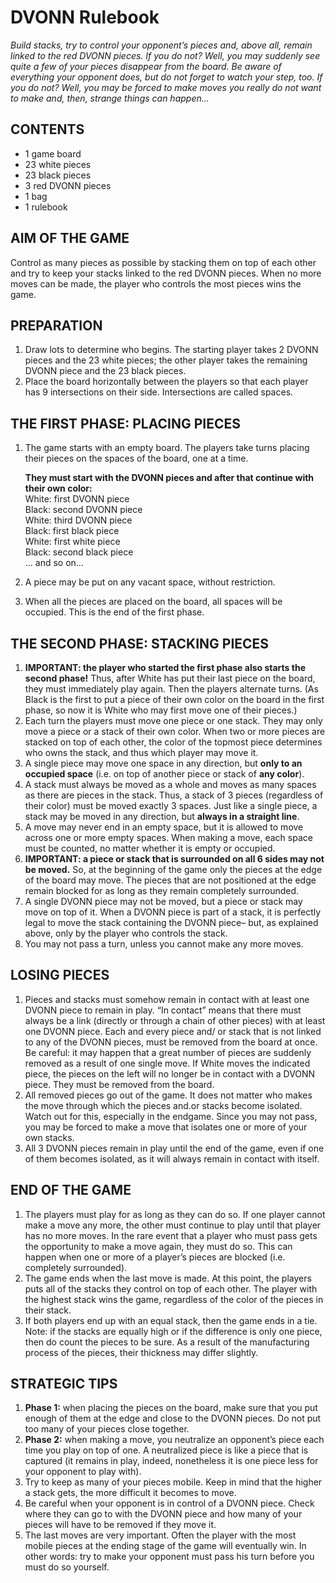 # DVONN Rulebook

*Build stacks, try to control your opponent’s pieces and, above all, remain linked to the red DVONN pieces. If you do not? Well, you may suddenly see quite a few of your pieces disappear from the board. Be aware of everything your opponent does, but do not forget to watch your step, too. If you do not? Well, you may be forced to make moves you really do not want to make and, then, strange things can happen...*

## CONTENTS

* 1 game board
* 23 white pieces
* 23 black pieces
* 3 red DVONN pieces
* 1 bag
* 1 rulebook

## AIM OF THE GAME

Control as many pieces as possible by stacking them on top of each other and try to keep your stacks linked to the red DVONN pieces. When no more moves can be made, the player who controls the most pieces wins the game.

## PREPARATION

1. Draw lots to determine who begins. The starting player takes 2 DVONN pieces and the 23 white pieces; the other player takes the remaining DVONN piece and the 23 black pieces.
2. Place the board horizontally between the players so that each player has 9 intersections on their side. Intersections are called spaces.

## THE FIRST PHASE: PLACING PIECES

1. The game starts with an empty board. The players take turns placing their pieces on the spaces of the board, one at a time.

   **They must start with the DVONN pieces and
   after that continue with their own color:**  
   White: first DVONN piece  
   Black: second DVONN piece  
   White: third DVONN piece  
   Black: first black piece  
   White: first white piece  
   Black: second black piece  
   … and so on…  
2. A piece may be put on any vacant space, without restriction.
3. When all the pieces are placed on the board, all spaces will be occupied. This is the end of the first phase.

## THE SECOND PHASE: STACKING PIECES

1. **IMPORTANT: the player who started the first phase also starts the second phase!** Thus, after White has put their last piece on the board, they must immediately play again. Then the players alternate turns. (As Black is the first to put a piece of their own color on the board in the first phase, so now it is White who may first move one of their pieces.)
2. Each turn the players must move one piece or one stack. They may only move a piece or a stack of their own color. When two or more pieces are stacked on top of each other, the color of the topmost piece determines who owns the stack, and thus which player may move it.
3. A single piece may move one space in any direction, but **only to an occupied space** (i.e. on top of another piece or stack of **any color**).
4. A stack must always be moved as a whole and moves as many spaces as there are pieces in the stack. Thus, a stack of 3 pieces (regardless of their color) must be moved exactly 3 spaces. Just like a single piece, a stack may be moved in any direction, but **always in a straight line**.
5. A move may never end in an empty space, but it is allowed to move across one or more empty spaces. When making a move, each space must be counted, no matter whether it is empty or occupied.
6. **IMPORTANT: a piece or stack that is surrounded on all 6 sides may not be moved.** So, at the beginning of the game only the pieces at the edge of the board may move. The pieces that are not positioned at the edge remain blocked for as long as they remain completely surrounded.
7. A single DVONN piece may not be moved, but a piece or stack may move on top of it. When a DVONN piece is part of a stack, it is perfectly legal to move the stack containing the DVONN piece– but, as explained above, only by the player who controls the stack.
8. You may not pass a turn, unless you cannot make any more moves.

## LOSING PIECES

1. Pieces and stacks must somehow remain in contact with at least one DVONN piece to remain in play. “In contact” means that there must always be a link (directly or through a chain of other pieces) with at least one DVONN piece. Each and every piece and/ or stack that is not linked to any of the DVONN pieces, must be removed from the board at once. Be careful: it may happen that a great number of pieces are suddenly removed as a result of one single move. If White moves the indicated piece, the pieces on the left will no longer be in contact with a DVONN piece. They must be removed from the board.
2. All removed pieces go out of the game. It does not matter who makes the move through which the pieces and.or stacks become isolated. Watch out for this, especially in the endgame. Since you may not pass, you may be forced to make a move that isolates one or more of your own stacks.
3. All 3 DVONN pieces remain in play until the end of the game, even if one of them becomes isolated, as it will always remain in contact with itself.

## END OF THE GAME

1. The players must play for as long as they can do so. If one player cannot make a move any more, the other must continue to play until that player has no more moves. In the rare event that a player who must pass gets the opportunity to make a move again, they must do so. This can happen when one or more of a player’s pieces are blocked (i.e. completely surrounded).
2. The game ends when the last move is made. At this point, the players puts all of the stacks they control on top of each other. The player with the highest stack wins the game, regardless of the color of the pieces in their stack.
3. If both players end up with an equal stack, then the game ends in a tie. Note: if the stacks are equally high or if the difference is only one piece, then do count the pieces to be sure. As a result of the manufacturing process of the pieces, their thickness may differ slightly.

## STRATEGIC TIPS

1. **Phase 1:** when placing the pieces on the board, make sure that you put enough of them at the edge and close to the DVONN pieces. Do not put too many of your pieces close together.
2. **Phase 2:** when making a move, you neutralize an opponent’s piece each time you play on top of one. A neutralized piece is like a piece that is captured (it remains in play, indeed, nonetheless it is one piece less for your opponent to play with).
3. Try to keep as many of your pieces mobile. Keep in mind that the higher a stack gets, the more difficult it becomes to move.
4. Be careful when your opponent is in control of a DVONN piece. Check where they can go to with the DVONN piece and how many of your pieces will have to be removed if they move it.
5. The last moves are very important. Often the player with the most mobile pieces at the ending stage of the game will eventually win. In other words: try to make your opponent must pass his turn before you must do so yourself.
